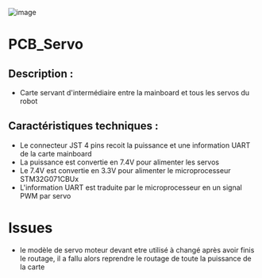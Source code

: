 
![image](https://github.com/user-attachments/assets/a935942f-0da9-4f4b-93e9-5e0f482d999f)

# PCB_Servo

## Description :
- Carte servant d'intermédiaire entre la mainboard et tous les servos du robot

## Caractéristiques techniques :
- Le connecteur JST 4 pins recoit la puissance et une information UART de la carte mainboard
- La puissance est convertie en 7.4V pour alimenter les servos
- Le 7.4V est convertie en 3.3V pour alimenter le microprocesseur STM32G071CBUx
- L'information UART est traduite par le microprocesseur en un signal PWM par servo

# Issues
- le modèle de servo moteur devant etre utilisé à changé après avoir finis le routage, il a fallu alors reprendre le routage de toute la puissance de la carte
